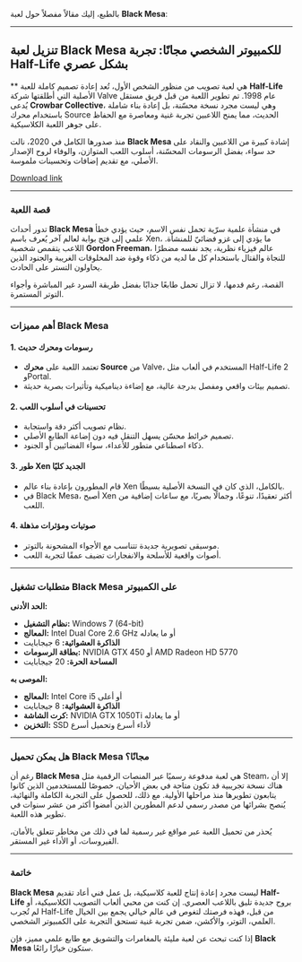 بالطبع، إليك مقالاً مفصلاً حول لعبة **Black Mesa**:

---

## **تنزيل لعبة Black Mesa للكمبيوتر الشخصي مجانًا: تجربة Half-Life بشكل عصري**

** هي لعبة تصويب من منظور الشخص الأول، تُعد إعادة تصميم كاملة للعبة **Half-Life** الأصلية التي أطلقتها شركة Valve عام 1998. تم تطوير اللعبة من قبل فريق مستقل يُدعى **Crowbar Collective**، وهي ليست مجرد نسخة محسّنة، بل إعادة بناء شاملة باستخدام محرك Source الحديث، مما يمنح اللاعبين تجربة غنية ومعاصرة مع الحفاظ على جوهر اللعبة الكلاسيكية.

منذ صدورها الكامل في 2020، نالت **Black Mesa** إشادة كبيرة من اللاعبين والنقاد على حد سواء، بفضل الرسومات المحسّنة، أسلوب اللعب المتوازن، والوفاء لروح الإصدار الأصلي، مع تقديم إضافات وتحسينات ملموسة.

[Download link]( https://igetintopc.info/download-latest-software-setup/)

---

### **قصة اللعبة**

تدور أحداث **Black Mesa** في منشأة علمية سرّية تحمل نفس الاسم، حيث يؤدي خطأ علمي إلى فتح بوابة لعالم آخر يُعرف باسم Xen، ما يؤدي إلى غزو فضائيّ للمنشأة. اللاعب يتقمص شخصية **Gordon Freeman**، عالم فيزياء نظرية، يجد نفسه مضطرًا للنجاة والقتال باستخدام كل ما لديه من ذكاء وقوة ضد المخلوقات الغريبة والجنود الذين يحاولون التستر على الحادث.

القصة، رغم قدمها، لا تزال تحمل طابعًا جذابًا بفضل طريقة السرد غير المباشرة وأجواء التوتر المستمرة.

---

### **أهم مميزات Black Mesa**

#### 1. **رسومات ومحرك حديث**

* تعتمد اللعبة على **محرك Source** من Valve، المستخدم في ألعاب مثل Half-Life 2 وPortal.
* تصميم بيئات واقعي ومفصل بدرجة عالية، مع إضاءة ديناميكية وتأثيرات بصرية حديثة.

#### 2. **تحسينات في أسلوب اللعب**

* نظام تصويب أكثر دقة واستجابة.
* تصميم خرائط محسّن يسهل التنقل فيه دون إضاعة الطابع الأصلي.
* ذكاء اصطناعي متطور للأعداء، سواء الفضائيين أو الجنود.

#### 3. **طور Xen الجديد كليًا**

* قام المطورون بإعادة بناء عالم Xen بالكامل، الذي كان في النسخة الأصلية بسيطًا.
* في Black Mesa، أصبح Xen أكثر تعقيدًا، تنوعًا، وجمالًا بصريًا، مع ساعات إضافية من اللعب.

#### 4. **صوتيات ومؤثرات مذهلة**

* موسيقى تصويرية جديدة تتناسب مع الأجواء المشحونة بالتوتر.
* أصوات واقعية للأسلحة والانفجارات تضيف عمقًا لتجربة اللعب.

---

### **متطلبات تشغيل Black Mesa على الكمبيوتر**

**الحد الأدنى:**

* **نظام التشغيل:** Windows 7 (64-bit)
* **المعالج:** Intel Dual Core 2.6 GHz أو ما يعادله
* **الذاكرة العشوائية:** 6 جيجابايت
* **بطاقة الرسومات:** NVIDIA GTX 450 أو AMD Radeon HD 5770
* **المساحة الحرة:** 20 جيجابايت

**الموصى به:**

* **المعالج:** Intel Core i5 أو أعلى
* **الذاكرة العشوائية:** 8 جيجابايت
* **كرت الشاشة:** NVIDIA GTX 1050Ti أو ما يعادله
* **التخزين:** SSD لأداء أسرع وتحميل أسرع

---

### **هل يمكن تحميل Black Mesa مجانًا؟**

رغم أن **Black Mesa** هي لعبة مدفوعة رسميًا عبر المنصات الرقمية مثل Steam، إلا أن هناك نسخة تجريبية قد تكون متاحة في بعض الأحيان، خصوصًا للمستخدمين الذين كانوا يتابعون تطويرها منذ مراحلها الأولية. مع ذلك، للحصول على التجربة الكاملة والنهائية، يُنصح بشرائها من مصدر رسمي لدعم المطورين الذين أمضوا أكثر من عشر سنوات في تطوير هذه اللعبة.

يُحذر من تحميل اللعبة عبر مواقع غير رسمية لما في ذلك من مخاطر تتعلق بالأمان، الفيروسات، أو الأداء غير المستقر.

---

### **خاتمة**

**Black Mesa** ليست مجرد إعادة إنتاج للعبة كلاسيكية، بل عمل فني أعاد تقديم **Half-Life** بروح جديدة تليق باللاعب العصري. إن كنت من محبي ألعاب التصويب الكلاسيكية، أو لم تُجرب Half-Life من قبل، فهذه فرصتك لتغوص في عالم خيالي يجمع بين الخيال العلمي، التوتر، والأكشن، ضمن تجربة غنية تستحق التجربة على الكمبيوتر الشخصي.

إذا كنت تبحث عن لعبة مليئة بالمغامرات والتشويق مع طابع علمي مميز، فإن **Black Mesa** ستكون خيارًا رائعًا.
